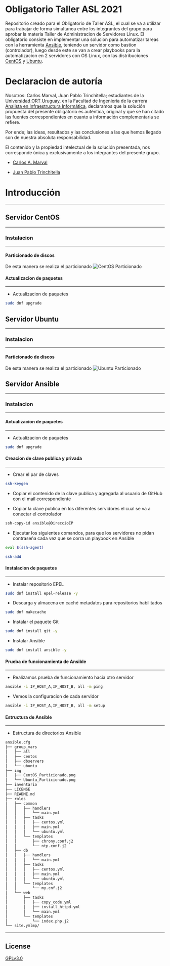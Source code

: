 # Obligatorio Taller ASL 2021
Repositorio creado para el Obligatorio de Taller ASL, el cual se va a utilizar para trabajar de forma simultanea entre los integrantes del grupo para aprobar la materia Taller de Administracion de Servidores Linux.
El obligatorio consiste en implementar una solucion para automatizar tareas con la herramienta [Ansible](https://www.ansible.com/), teniendo un servidor como bastion (controlador), luego desde este se van a crear playbooks para la automatizacion en 2 servidores con OS Linux, con las distribuciones [CentOS](https://www.centos.org/) y [Ubuntu](https://ubuntu.com/).

# Declaracion de autoría
Nosotros: Carlos Marval, Juan Pablo Trinchitella; estudiantes de la [Universidad ORT Uruguay](https://www.ort.edu.uy/), en la Facultad de Ingeniería de la carrera [Analista en Infraestructura Informática](https://fi.ort.edu.uy/analista-en-infraestructura-informatica), declaramos que la solución propuesta del presente obligatorio es auténtica, original y que se han citado las fuentes correspondientes en cuanto a información complementaria se refiere.

Por ende; las ideas, resultados y las conclusiones a las que hemos llegado son de nuestra absoluta responsabilidad.

El contenido y la propiedad intelectual de la solución presentada, nos corresponde única y exclusivamente a los integrantes del presente grupo.

* [Carlos A. Marval](https://www.linkedin.com/in/carlos-marval-530b28183/)

* [Juan Pablo Trinchitella](https://www.linkedin.com/in/juan-pablo-trinchitella)

# Introducción
---

## Servidor CentOS
---
### Instalacion
---
#### Particionado de discos
De esta manera se realiza el particionado
![CentOS Particionado](img/CentOS_Particionado.png)

#### Actualizacion de paquetes
---
- Actualizacion de paquetes
```bash
sudo dnf upgrade

```


## Servidor Ubuntu
---
### Instalacion
---
#### Particionado de discos
De esta manera se realiza el particionado
![Ubuntu Particionado](img/Ubuntu_Particionado.png)

## Servidor Ansible
---
### Instalacion
---
#### Actualizacion de paquetes
---
- Actualizacion de paquetes
```bash
sudo dnf upgrade

```

#### Creacion de clave publica y privada
---
- Crear el par de claves
```bash
ssh-keygen

```
- Copiar el contenido de la clave publica y agregarla al usuario de GitHub con el mail correspondiente

- Copiar la clave publica en los diferentes servidores el cual se va a conectar el controlador
```bash
ssh-copy-id ansible@DireccioIP

```
- Ejecutar los siguientes comandos, para que los servidores no pidan contraseña cada vez que se corra un playbook en Ansible
```bash
eval $(ssh-agent)

ssh-add

```

#### Instalacion de paquetes
---
- Instalar repositorio EPEL
```bash
sudo dnf install epel-release -y

```
- Descarga y almacena en caché metadatos para repositorios habilitados 
```bash
sudo dnf makecache

```
- Instalar el paquete Git
```bash
sudo dnf install git -y

```

- Instalar Ansible
```bash
sudo dnf install ansible -y

```

#### Prueba de funcionamienta de Ansible
---
- Realizamos prueba de funcionamiento hacia otro servidor
```bash
ansible -i IP_HOST_A,IP_HOST_B, all -m ping

```
- Vemos la configuracion de cada servidor
```bash
ansible -i IP_HOST_A,IP_HOST_B, all -m setup

```

#### Estructura de Ansible
---
- Estructura de directorios Ansible
```bash
ansible.cfg
├── group_vars
│   ├── all
│   ├── centos
│   ├── dbservers
│   └── ubuntu
├── img
│   ├── CentOS_Particionado.png
│   └── Ubuntu_Particionado.png
├── inventario
├── LICENSE
├── README.md
├── roles
│   ├── common
│   │   ├── handlers
│   │   │   └── main.yml
│   │   ├── tasks
│   │   │   ├── centos.yml
│   │   │   ├── main.yml
│   │   │   └── ubuntu.yml
│   │   └── templates
│   │       ├── chrony.conf.j2
│   │       └── ntp.conf.j2
│   ├── db
│   │   ├── handlers
│   │   │   └── main.yml
│   │   ├── tasks
│   │   │   ├── centos.yml
│   │   │   ├── main.yml
│   │   │   └── ubuntu.yml
│   │   └── templates
│   │       └── my.cnf.j2
│   └── web
│       ├── tasks
│       │   ├── copy_code.yml
│       │   ├── install_httpd.yml
│       │   └── main.yml
│       └── templates
│           └── index.php.j2
└── site.ymlmp/

```

---

## License
[GPLv3.0](https://www.gnu.org/licenses/gpl-3.0.html)
